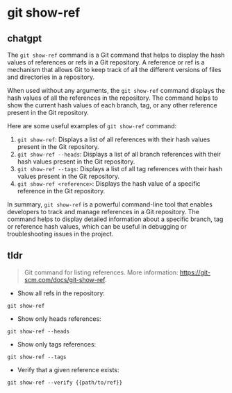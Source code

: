 # git show-ref 
## chatgpt 
The `git show-ref` command is a Git command that helps to display the hash values of references or refs in a Git repository. A reference or ref is a mechanism that allows Git to keep track of all the different versions of files and directories in a repository.

When used without any arguments, the `git show-ref` command displays the hash values of all the references in the repository. The command helps to show the current hash values of each branch, tag, or any other reference present in the Git repository.

Here are some useful examples of `git show-ref` command:

1. `git show-ref`: Displays a list of all references with their hash values present in the Git repository.
2. `git show-ref --heads`: Displays a list of all branch references with their hash values present in the Git repository.
3. `git show-ref --tags`: Displays a list of all tag references with their hash values present in the Git repository.
4. `git show-ref <reference>`: Displays the hash value of a specific reference in the Git repository.

In summary, `git show-ref` is a powerful command-line tool that enables developers to track and manage references in a Git repository. The command helps to display detailed information about a specific branch, tag or reference hash values, which can be useful in debugging or troubleshooting issues in the project. 

## tldr 
 
> Git command for listing references.
> More information: <https://git-scm.com/docs/git-show-ref>.

- Show all refs in the repository:

`git show-ref`

- Show only heads references:

`git show-ref --heads`

- Show only tags references:

`git show-ref --tags`

- Verify that a given reference exists:

`git show-ref --verify {{path/to/ref}}`
